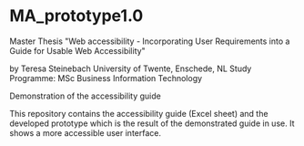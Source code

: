 # MA_prototype1.0
Master Thesis "Web accessibility - Incorporating User Requirements into a Guide for Usable Web Accessibility" 

by Teresa Steinebach
University of Twente, Enschede, NL
Study Programme: MSc Business Information Technology

Demonstration of the accessibility guide

This repository contains the accessibility guide (Excel sheet) and the developed prototype which is the result of the demonstrated guide in use. It shows a more accessible user interface. 
